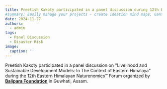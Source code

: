 ```yaml
---
title: Preetish Kakoty participated in a panel discussion during 12th Eastern Himalaya Naturenomics in Guwahati, India
#summary: Easily manage your projects - create ideation mind maps, Gantt charts, todo lists, and more!
date: 2024-11-27
authors:
  - admin
tags:
  - Panel Discussion
  - Disaster Risk
image:
  caption: ''
---
```


Preetish Kakoty participated in a panel discussion on "Livelihood and Sustainable Development Models: In The Context of Eastern Himalaya" during the 12th Eastern Himalayan Naturenomics™ Forum organized by [**Balipara Foundation**](https://baliparafoundation.com/) in Guwhati, Assam.

